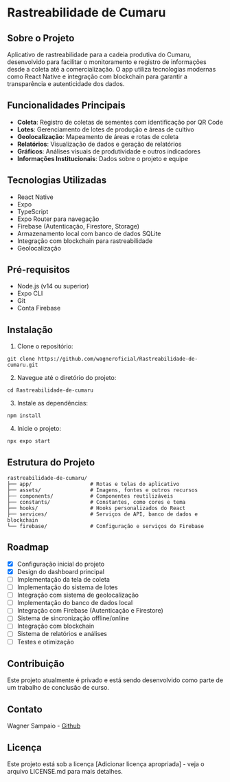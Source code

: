 # Rastreabilidade de Cumaru

## Sobre o Projeto

Aplicativo de rastreabilidade para a cadeia produtiva do Cumaru, desenvolvido para facilitar o monitoramento e registro de informações desde a coleta até a comercialização. O app utiliza tecnologias modernas como React Native e integração com blockchain para garantir a transparência e autenticidade dos dados.

## Funcionalidades Principais

- **Coleta**: Registro de coletas de sementes com identificação por QR Code
- **Lotes**: Gerenciamento de lotes de produção e áreas de cultivo
- **Geolocalização**: Mapeamento de áreas e rotas de coleta
- **Relatórios**: Visualização de dados e geração de relatórios
- **Gráficos**: Análises visuais de produtividade e outros indicadores
- **Informações Institucionais**: Dados sobre o projeto e equipe

## Tecnologias Utilizadas

- React Native
- Expo
- TypeScript
- Expo Router para navegação
- Firebase (Autenticação, Firestore, Storage)
- Armazenamento local com banco de dados SQLite
- Integração com blockchain para rastreabilidade
- Geolocalização

## Pré-requisitos

- Node.js (v14 ou superior)
- Expo CLI
- Git
- Conta Firebase

## Instalação

1. Clone o repositório:
```
git clone https://github.com/wagneroficial/Rastreabilidade-de-cumaru.git
```

2. Navegue até o diretório do projeto:
```
cd Rastreabilidade-de-cumaru
```

3. Instale as dependências:
```
npm install
```

4. Inicie o projeto:
```
npx expo start
```

## Estrutura do Projeto

```
rastreabilidade-de-cumaru/
├── app/                   # Rotas e telas do aplicativo
├── assets/                # Imagens, fontes e outros recursos
├── components/            # Componentes reutilizáveis
├── constants/             # Constantes, como cores e tema
├── hooks/                 # Hooks personalizados do React
├── services/              # Serviços de API, banco de dados e blockchain
└── firebase/              # Configuração e serviços do Firebase
```

## Roadmap

- [x] Configuração inicial do projeto
- [x] Design do dashboard principal
- [ ] Implementação da tela de coleta
- [ ] Implementação do sistema de lotes
- [ ] Integração com sistema de geolocalização
- [ ] Implementação do banco de dados local
- [ ] Integração com Firebase (Autenticação e Firestore)
- [ ] Sistema de sincronização offline/online
- [ ] Integração com blockchain
- [ ] Sistema de relatórios e análises
- [ ] Testes e otimização

## Contribuição

Este projeto atualmente é privado e está sendo desenvolvido como parte de um trabalho de conclusão de curso.

## Contato

Wagner Sampaio - [Github](https://github.com/wagneroficial)

## Licença

Este projeto está sob a licença [Adicionar licença apropriada] - veja o arquivo LICENSE.md para mais detalhes.
